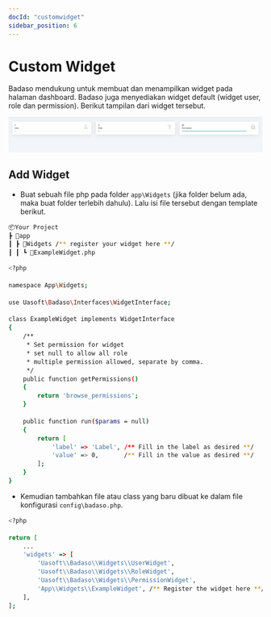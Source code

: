 ```yaml
---
docId: "customwidget"
sidebar_position: 6
---
```


# Custom Widget

Badaso mendukung untuk membuat dan menampilkan widget pada halaman dashboard. Badaso juga menyediakan widget default (widget user, role dan permission). Berikut tampilan dari widget tersebut.

![Docusaurus logo](/img/widget.png)

## Add Widget

- Buat sebuah file php pada folder `app\Widgets` (jika folder belum ada, maka buat folder terlebih dahulu). Lalu isi file tersebut dengan template berikut.

```bash
📦Your Project
┣ 📂app
┃ ┣ 📂Widgets /** register your widget here **/
┃ ┃ ┗ 📜ExampleWidget.php
```

```bash
<?php

namespace App\Widgets;

use Uasoft\Badaso\Interfaces\WidgetInterface;

class ExampleWidget implements WidgetInterface
{
    /**
     * Set permission for widget
     * set null to allow all role
     * multiple permission allowed, separate by comma.
     */
    public function getPermissions()
    {
        return 'browse_permissions';
    }

    public function run($params = null)
    {
        return [
            'label' => 'Label', /** Fill in the label as desired **/
            'value' => 0,       /** Fill in the value as desired **/
        ];
    }
}
```

- Kemudian tambahkan file atau class yang baru dibuat ke dalam file konfigurasi `config\badaso.php`.

```bash
<?php

return [
    ...
    'widgets' => [
        'Uasoft\\Badaso\\Widgets\\UserWidget',
        'Uasoft\\Badaso\\Widgets\\RoleWidget',
        'Uasoft\\Badaso\\Widgets\\PermissionWidget',
        'App\\Widgets\\ExampleWidget', /** Register the widget here **/
    ],
];
```
